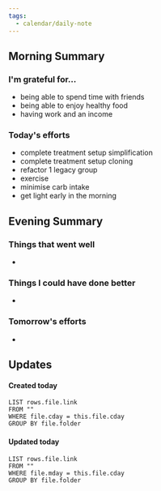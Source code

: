 ```yaml
---
tags:
  - calendar/daily-note
---
```


## Morning Summary

### I'm grateful for...

- being able to spend time with friends
- being able to enjoy healthy food
- having work and an income

### Today's efforts

- complete treatment setup simplification
- complete treatment setup cloning
- refactor 1 legacy group
- exercise
- minimise carb intake
- get light early in the morning

## Evening Summary

### Things that went well

-

### Things I could have done better

-

### Tomorrow's efforts

-

## Updates

#### Created today

```dataview
LIST rows.file.link
FROM ""
WHERE file.cday = this.file.cday
GROUP BY file.folder
```

#### Updated today

```dataview
LIST rows.file.link
FROM ""
WHERE file.mday = this.file.cday
GROUP BY file.folder
```
